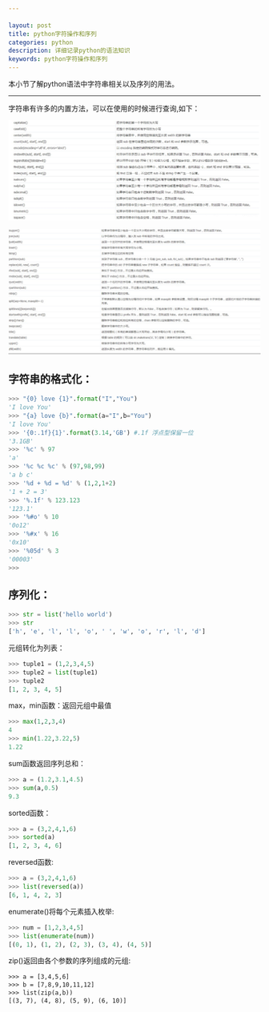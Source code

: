 ```yaml
---

layout: post
title: python字符操作和序列
categories: python
description: 详细记录python的语法知识
keywords: python字符操作和序列
---
```


本小节了解python语法中字符串相关以及序列的用法。

---

字符串有许多的内置方法，可以在使用的时候进行查询,如下：

![](/images/posts/python/10.jpg)

![](/images/posts/python/11.jpg)



## 字符串的格式化：

```python
>>> "{0} love {1}".format("I","You")
'I love You'
>>> "{a} love {b}".format(a="I",b="You")
'I love You'
>>> '{0:.1f}{1}'.format(3.14,'GB') #.1f 浮点型保留一位
'3.1GB'
>>> '%c' % 97
'a'
>>> '%c %c %c' % (97,98,99)
'a b c'
>>> '%d + %d = %d' % (1,2,1+2)
'1 + 2 = 3'
>>> '%.1f' % 123.123
'123.1'
>>> '%#o' % 10
'0o12'
>>> '%#x' % 16
'0x10'
>>> '%05d' % 3
'00003'
>>> 
```



## 序列化：

```python
>>> str = list('hello world')
>>> str
['h', 'e', 'l', 'l', 'o', ' ', 'w', 'o', 'r', 'l', 'd']
```

元组转化为列表：

```python
>>> tuple1 = (1,2,3,4,5)
>>> tuple2 = list(tuple1)
>>> tuple2
[1, 2, 3, 4, 5]
```

max，min函数：返回元组中最值

```python
>>> max(1,2,3,4)
4
>>> min(1.22,3.22,5)
1.22
```

sum函数返回序列总和：

```python
>>> a = (1.2,3.1,4.5)
>>> sum(a,0.5)
9.3
```

sorted函数：

```python
>>> a = (3,2,4,1,6)
>>> sorted(a)
[1, 2, 3, 4, 6]
```

reversed函数:

```python
>>> a = (3,2,4,1,6)
>>> list(reversed(a))
[6, 1, 4, 2, 3]
```

enumerate()将每个元素插入枚举:

```python
>>> num = [1,2,3,4,5]
>>> list(enumerate(num))
[(0, 1), (1, 2), (2, 3), (3, 4), (4, 5)]
```

zip()返回由各个参数的序列组成的元组:

```py[(0, 1), (1, 2), (2, 3), (3, 4), (4, 5)]
>>> a = [3,4,5,6]
>>> b = [7,8,9,10,11,12]
>>> list(zip(a,b))
[(3, 7), (4, 8), (5, 9), (6, 10)]
```